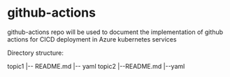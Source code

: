 # github-actions
github-actions repo will be used to document the implementation of github actions for CICD deployment in Azure kubernetes services

Directory structure:

topic1
 |-- README.md
 |-- yaml
topic2
 |--README.md
 |--yaml

